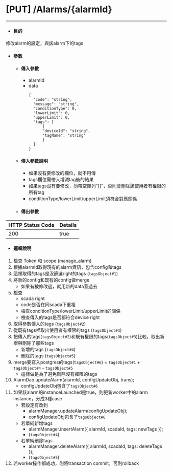 # \[PUT\] /Alarms/{alarmId}

---

* #### 目的

修改alarm的設定，與該alarm下的tags

* #### 參數

  * #### 傳入參數
    * alarmId
    * data
      ```
      {
        "code": "string",
        "message": "string",
        "conditionType": 0,
        "lowerLimit": 0,
        "upperLimit": 0,
        "tags": [
            {
            "deviceId": "string",
            "tagName": "string"
            }
        ]
      }
      ```
  * #### 傳入參數說明
    * 如果沒有要修改的欄位，就不用傳
    * tags欄位需帶入增減tag後的結果
    * 如果tags沒有要修改，勿帶空陣列"[]"，否則會刪除該使用者有權限的所有tag
    * conditionType/lowerLimit/upperLimit須符合對應關係


  * #### 傳出參數

| HTTP Status Code | Details |
| :--- | :--- |
| 200 | true |

* #### 邏輯說明

1. 檢查 Token 和 scope (manage_alarm)
2. 根據alarmId取得現有的alarm資訊，包含config和tags
3. 這裡取得的tags是沒篩選right的tags (`tagsObject#1`)
3. 將新的config和既有的config做merge
    * 如果有被修改過，就用新的data蓋過去
5. 檢查
    * scada right
    * code是否在同scada下重複
    * 檢查conditionType/lowerLimit/upperLimit的關係
    * 檢查傳入的tags是否都符合device right
6. 取得參數傳入的tags (`tagsObject#2`)
6. 從既有tags裡取出使用者有權限的tags (`tagsObject#3`)
7. 把傳入的tags(`tagsObject#2`)和既有權限的tags(`tagsObject#3`)比較，取出新增與刪除了那些tags
    * 新增的tags (`tagsObject#4`)
    * 刪除的tags (`tagsObject#5`)
8. merge要寫入postgres的tags(`tagsObject#6`) = `tagsObject#1` + `tagsObject#4` - `tagsObject#5`
    * 這樣做是為了避免刪除沒有權限的tags
9. AlarmDao.updateAlarm(alarmId, configUpdateObj, trans);
    * configUpdateObj包含了`tagsObject#6`
10. 如果該alarm的instanceLaunched是true，則更新worker中的alarm instance，分成3種case
    * 若設定有改到
        * alarmManager.updateAlarm(configUpdateObj);
        * configUpdateObj包含了`tagsObject#6`
    * 若單純新增tags
        * alarmManager.insertAlarm({ alarmId, scadaId, tags: newTags });
        * (`tagsObject#4`)
    * 若單純刪除tags
        * alarmManager.deleteAlarm({ alarmId, scadaId, tags: deleteTags });
        * (`tagsObject#5`)
11. 若worker操作都成功，則將transaction commit，否則rollback




